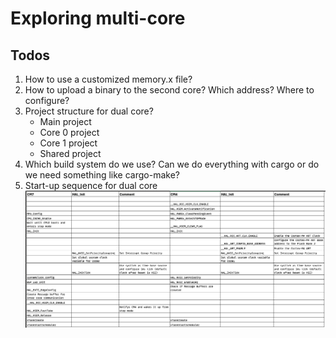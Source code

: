 # Exploring multi-core

## Todos

1. How to use a customized memory.x file?
2. How to upload a binary to the second core? Which address? Where to configure?
3. Project structure for dual core?
   - Main project
   - Core 0 project
   - Core 1 project
   - Shared project
4. Which build system do we use? Can we do everything with cargo or do we need something like cargo-make?
5. Start-up sequence for dual core
   ![Start-up sequence as provided in the STM Cube SDK example](/assets/startup_seq.png)
